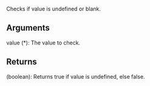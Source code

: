 Checks if value is undefined or blank.


## Arguments
value (*): The value to check.


## Returns
(boolean): Returns true if value is undefined, else false.

